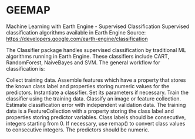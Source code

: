 # GEEMAP
Machine Learning with Earth Engine - Supervised Classification
Supervised classification algorithms available in Earth Engine
Source: https://developers.google.com/earth-engine/classification

The Classifier package handles supervised classification by traditional ML algorithms running in Earth Engine. These classifiers include CART, RandomForest, NaiveBayes and SVM. The general workflow for classification is:

Collect training data. Assemble features which have a property that stores the known class label and properties storing numeric values for the predictors.
Instantiate a classifier. Set its parameters if necessary.
Train the classifier using the training data.
Classify an image or feature collection.
Estimate classification error with independent validation data.
The training data is a FeatureCollection with a property storing the class label and properties storing predictor variables. Class labels should be consecutive, integers starting from 0. If necessary, use remap() to convert class values to consecutive integers. The predictors should be numeric.
